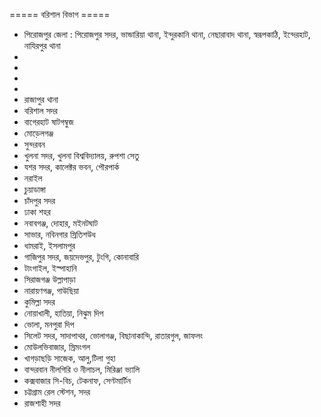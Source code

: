 ===== বরিশাল বিভাগ =====
* পিরোজপুর জেলা : পিরোজপুর সদর, ভান্ডারিয়া থানা, ইন্দুরকানি থানা, নেছারাবাদ থানা, স্বরূপকাঠি, ইন্দেরহাট, নাযিরপুর থানা
* 
* 
* 
* 
* রাজাপুর থানা
* বরিশাল সদর
* বাগেরহাট ষাটগম্বুজ 
* মোড়েলগঞ্জ
* সুন্দরবন 
* খুলনা সদর, খুলনা বিশ্ববিদ্যালয়, রুপশা সেতু
* যশর সদর, কালেক্টর ভবন, পৌরপার্ক
* নরাইল
* চুয়াডাঙ্গা 
* চাঁদপুর সদর
* ঢাকা শহর
* নবাবগঞ্জ, দোহার, মইনটঘাট
* সাভার, নবিনগার স্রিতিশউধ
* ধামরাই, ইসলামপুর
* গাজিপুর সদর, জয়দেভপুর, টুংগি, কোনাবারি
* টাংগাইল, ইস্পাহানি 
* সিরাজগঞ্জ উল্লাপাড়া 
* নারায়ণগঞ্জ, গাউছিয়া
* কুমিল্লা সদর
* নোয়াখালী, হাতিয়া, নিঝুম দিপ
* ভোলা, মনপুরা দিপ
* সিলেট সদর, সাদাপাথর, ভোলাগঞ্জ, বিছানাকান্দি, রাতারগুল, জাফলং 
* মোউলভিবাজার, স্রিমংগল 
* খাগড়াছড়ি সাজেক, আলু,টিলা গুহা
* বান্দরবান নীলগিরি ও নীলাচল, মিরিঞ্জা ভ্যালি
* কক্সবাজার সি-বিচ, টেকনাফ, সেণ্টমার্টিন
* চট্টগ্রাম রেল স্টেশন, সদর
* রাজশাহী সদর

